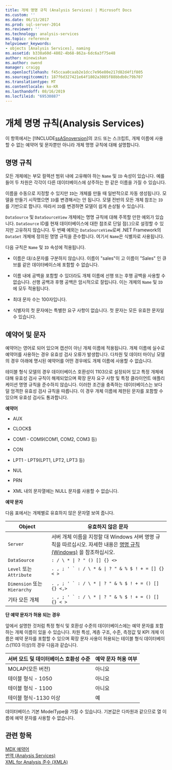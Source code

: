 ```yaml
---
title: 개체 명명 규칙 (Analysis Services) | Microsoft Docs
ms.custom: ''
ms.date: 06/13/2017
ms.prod: sql-server-2014
ms.reviewer: ''
ms.technology: analysis-services
ms.topic: reference
helpviewer_keywords:
- objects [Analysis Services], naming
ms.assetid: b338a60d-4802-4b68-862a-6dc6a3f75e48
author: minewiskan
ms.author: owend
manager: craigg
ms.openlocfilehash: f45ccaa0caab2e1dcc7e96e80e217d82d4f1f805
ms.sourcegitcommit: 187f6d327421e64f1802a3085f88bbdb0c79b707
ms.translationtype: MT
ms.contentlocale: ko-KR
ms.lasthandoff: 08/16/2019
ms.locfileid: "69530887"
---
```

# <a name="object-naming-rules-analysis-services"></a>개체 명명 규칙(Analysis Services)
  이 항목에서는 [!INCLUDE[ssASnoversion](../../../includes/ssasnoversion-md.md)]의 코드 또는 스크립트, 개체 이름에 사용할 수 없는 예약어 및 문자뿐만 아니라 개체 명명 규칙에 대해 설명합니다.  
  
##  <a name="bkmk_Names"></a>명명 규칙  
 모든 개체에는 부모 컬렉션 범위 내에 고유해야 하는 `Name` 및 `ID` 속성이 있습니다. 예를 들어 두 차원은 각각이 다른 데이터베이스에 상주하는 한 같은 이름을 가질 수 있습니다.  
  
 이름을 수동으로 지정할 수 있지만 `ID`는 개체를 만들 때 일반적으로 자동 생성됩니다. 모델을 만들기 시작했으면 `ID`를 변경해서는 안 됩니다. 모델 전반의 모든 개체 참조는 `ID`를 기반으로 합니다. 따라서 `ID`를 변경하면 모델이 쉽게 손상될 수 있습니다.  
  
 `DataSource` 및 `DataSourceView` 개체에는 명명 규칙에 대해 주목할 만한 예외가 있습니다. `DataSource` ID를 현재 데이터베이스에 대한 참조로 단일 점(.)으로 설정할 수 있지만 고유하지 않습니다. 두 번째 예외는 `DataSourceView`로써 .NET Framework의 `DataSet` 개체에 정의된 명명 규칙을 준수합니다. 여기서 `Name`은 식별자로 사용됩니다.  
  
 다음 규칙은 `Name` 및 `ID` 속성에 적용됩니다.  
  
-   이름은 대/소문자를 구분하지 않습니다. 이름이 "sales"이 고 이름이 "Sales" 인 큐브를 같은 데이터베이스에 포함할 수 없습니다.  
  
-   이름 내에 공백을 포함할 수 있더라도 개체 이름에 선행 또는 후행 공백을 사용할 수 없습니다. 선행 공백과 후행 공백은 암시적으로 잘립니다. 이는 개체의 `Name` 및 `ID`에 모두 적용됩니다.  
  
-   최대 문자 수는 100자입니다.  
  
-   식별자의 첫 문자에는 특별한 요구 사항이 없습니다. 첫 문자는 모든 유효한 문자일 수 있습니다.  
  
##  <a name="bkmk_reserved"></a>예약어 및 문자  
 예약어는 영어로 되어 있으며 캡션이 아닌 개체 이름에 적용됩니다. 개체 이름에 실수로 예약어를 사용하는 경우 유효성 검사 오류가 발생합니다. 다차원 및 데이터 마이닝 모델의 경우 아래에 명시된 예약어를 어떤 경우에도 개체 이름에 사용할 수 없습니다.  
  
 테이블 형식 모델의 경우 데이터베이스 호환성이 1103으로 설정되어 있고 특정 개체에 대해 유효성 검사 규칙이 해제되었으며 확장 문자 요구 사항 및 특정 클라이언트 애플리케이션 명명 규칙을 준수하지 않습니다. 이러한 조건을 충족하는 데이터베이스는 보다 덜 엄격한 유효성 검사 규칙을 따릅니다. 이 경우 개체 이름에 제한된 문자를 포함할 수 있으며 유효성 검사도 통과합니다.  
  
 **예약어**  
  
-   AUX  
  
-   CLOCK$  
  
-   COM1 - COM9(COM1, COM2, COM3 등)  
  
-   CON  
  
-   LPT1 - LPT9(LPT1, LPT2, LPT3 등)  
  
-   NUL  
  
-   PRN  
  
-   XML 내의 문자열에는 NULL 문자를 사용할 수 없습니다.  
  
 **예약 문자**  
  
 다음 표에서는 개체별로 유효하지 않은 문자열 보여 줍니다.  
  
|Object|유효하지 않은 문자|  
|------------|------------------------|  
|`Server`|서버 개체 이름을 지정할 대 Windows 서버 명명 규칙을 따르십시오. 자세한 내용은 [명명 규칙(Windows)](/windows/desktop/DNS/naming-conventions) 을 참조하십시오.|  
|`DataSource`| `: / \ * \| ? " () [] {} <>` |  
|`Level` 또는 `Attribute`|````. , ; ' ` : / \ * & \| ? " & % $ ! + = [] {} < >````|  
|`Dimension` 또는 `Hierarchy`|````. , ; ' ` : / \ * \| ? " & % $ ! + = () [] {} <,>````|  
|기타 모든 개체|````. , ; ' ` : / \ * \| ? " & % $ ! + = () [] {} < >````|  
  
 **단 예약 문자가 허용 되는 경우**  
  
 앞에서 설명한 것처럼 특정 형식 및 호환성 수준의 데이터베이스에는 예약 문자를 포함하는 개체 이름이 있을 수 있습니다. 차원 특성, 계층 구조, 수준, 측정값 및 KPI 개체 이름은 예약 문자를 포함할 수 있으며 확장 문자 사용이 허용되는 테이블 형식 데이터베이스(1103 이상)의 경우 다음과 같습니다.  
  
|서버 모드 및 데이터베이스 호환성 수준|예약 문자 허용 여부|  
|--------------------------------------------------|----------------------------------|  
|MOLAP(모든 버전)|아니요|  
|테이블 형식 - 1050|아니요|  
|테이블 형식 - 1100|아니요|  
|테이블 형식-1130 이상|예|  
  
 데이터베이스 기본 ModelType을 가질 수 있습니다. 기본값은 다차원과 같으므로 열 이름에 예약 문자를 사용할 수 없습니다.  
  
## <a name="see-also"></a>관련 항목  
 [MDX 예약어](/sql/mdx/mdx-reserved-words)   
 [번역 &#40;Analysis Services&#41;](/analysis-services/translation-support-in-analysis-services)   
 [XML for Analysis 준수 &#40;XMLA&#41;](https://docs.microsoft.com/bi-reference/xmla/xml-for-analysis-compliance-xmla)  
  
  
